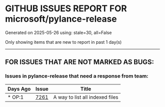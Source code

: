 
# GITHUB ISSUES REPORT FOR microsoft/pylance-release


Generated on 2025-05-26 using: stale=30, all=False


Only showing items that are new to report in past 1 day(s)


---

## FOR ISSUES THAT ARE NOT MARKED AS BUGS:


### Issues in pylance-release that need a response from team:

| Days Ago | Issue | Title |
| --- | --- | --- |
 | \* OP:1  |[7261](https://github.com/microsoft/pylance-release/issues/7261 "A way to list all indexed files")  |A way to list all indexed files |




















